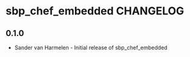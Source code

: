 sbp_chef_embedded CHANGELOG
===========================

0.1.0
-----
- Sander van Harmelen - Initial release of sbp_chef_embedded
